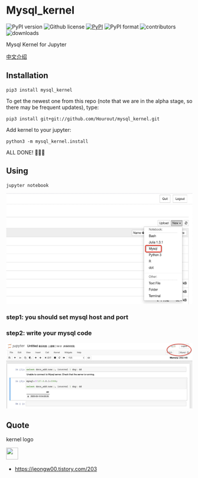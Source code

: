 # Mysql_kernel

![PyPI version](https://img.shields.io/pypi/pyversions/mysql_kernel.svg)
![Github license](https://img.shields.io/github/license/Hourout/mysql_kernel.svg)
[![PyPI](https://img.shields.io/pypi/v/mysql_kernel.svg)](https://pypi.python.org/pypi/mysql_kernel)
![PyPI format](https://img.shields.io/pypi/format/mysql_kernel.svg)
![contributors](https://img.shields.io/github/contributors/Hourout/mysql_kernel)
![downloads](https://img.shields.io/pypi/dm/mysql_kernel.svg)

Mysql Kernel for Jupyter

[中文介绍](document/chinese.md)

## Installation

```
pip3 install mysql_kernel
```

To get the newest one from this repo (note that we are in the alpha stage, so there may be frequent updates), type:

```
pip3 install git+git://github.com/Hourout/mysql_kernel.git
```

Add kernel to your jupyter:

```
python3 -m mysql_kernel.install
```

ALL DONE! 🎉🎉🎉

## Using

```
jupyter notebook
```
<img src="image/mysql1.png" width = "700" height = "300" />

### step1: you should set mysql host and port

### step2: write your mysql code
![](image/mysql2.png)

## Quote 
kernel logo

<img src="https://img1.daumcdn.net/thumb/R1280x0/?scode=mtistory2&fname=https%3A%2F%2Fk.kakaocdn.net%2Fdn%2FyZrl5%2FbtqwEwV2HHb%2Fd8u9PLWcIxXLJ8BkqvV881%2Fimg.jpg" width = "32" height = "32" />

- https://jeongw00.tistory.com/203
